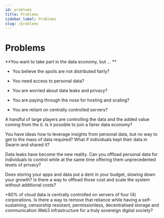 ```yaml
---
id: problems
title: Problems
sidebar_label: Problems
slug: /problems
---
```


Problems
============

**You want to take part in the data economy, but …
**

-   You believe the spoils are not distributed fairly?

-   You need access to personal data?

-   You are worried about data leaks and privacy?

-   You are paying through the nose for hosting and scaling?

-   You are reliant on centrally controlled servers?

A handful of large players are controlling the data and the added value coming from the it. Is it possible to join a fairer data economy?

You have ideas how to leverage insights from personal data, but no way to get to the mass of data required? What if individuals kept their data in Swarm and shared it?

Data leaks have become the new reality. Can you offload personal data for individuals to control while at the same time offering them unprecedented levels of privacy?

Does storing your apps and data put a dent in your budget, slowing down your growth? Is there a way to offload those cost and scale the system without additional costs?

+80% of cloud data is centrally controlled on servers of four (4) corporations. Is there a way to remove that reliance while having a self-sustaining, censorship resistant, permissionless, decentralised storage and communication Web3 infrastructure for a truly sovereign digital society?
